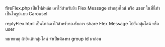 fireFlex.php
เป็นไฟล์หลัก เอาไว้สำหรับยิง Flex Message เข้ากลุ่มไลน์ หรือ user
ในที่นี้ทำเป็นในรูปแบบ Carousel

replyFlex.html
เป็นไฟล์เอาไว้สำหรับรองรับการ share Flex Message ไปยังกลุ่มไลน์ หรือ user

หมายเหตุ
ถ้ายิงเข้ากลุ่มไลน์ จำเป็นต้องหา group id มาก่อน
